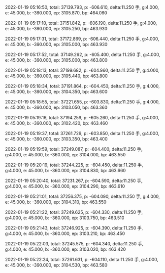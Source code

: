 2022-01-19 05:16:50, total: 37139.793, p: -606.610, delta:11.250 手, g:4.000, e: 45.000, b: -360.000, ep: 3105.870, bp: 464.060

2022-01-19 05:17:10, total: 37151.842, p: -606.190, delta:11.250 手, g:4.000, e: 45.000, b: -360.000, ep: 3105.250, bp: 463.930

2022-01-19 05:17:31, total: 37172.869, p: -606.440, delta:11.250 手, g:4.000, e: 45.000, b: -360.000, ep: 3105.000, bp: 463.930

2022-01-19 05:17:52, total: 37149.262, p: -605.400, delta:11.250 手, g:4.000, e: 45.000, b: -360.000, ep: 3105.000, bp: 463.800

2022-01-19 05:18:13, total: 37199.682, p: -604.960, delta:11.250 手, g:4.000, e: 45.000, b: -360.000, ep: 3105.440, bp: 463.800

2022-01-19 05:18:34, total: 37191.864, p: -604.450, delta:11.250 手, g:4.000, e: 45.000, b: -360.000, ep: 3104.350, bp: 463.600

2022-01-19 05:18:55, total: 37221.655, p: -603.830, delta:11.250 手, g:4.000, e: 45.000, b: -360.000, ep: 3103.050, bp: 463.360

2022-01-19 05:19:16, total: 37194.259, p: -605.260, delta:11.250 手, g:4.000, e: 45.000, b: -360.000, ep: 3102.420, bp: 463.460

2022-01-19 05:19:37, total: 37261.729, p: -603.850, delta:11.250 手, g:4.000, e: 45.000, b: -360.000, ep: 3103.350, bp: 463.400

2022-01-19 05:19:59, total: 37249.087, p: -604.400, delta:11.250 手, g:4.000, e: 45.000, b: -360.000, ep: 3104.000, bp: 463.550

2022-01-19 05:20:19, total: 37244.225, p: -604.450, delta:11.250 手, g:4.000, e: 45.000, b: -360.000, ep: 3104.830, bp: 463.660

2022-01-19 05:20:40, total: 37231.267, p: -604.590, delta:11.250 手, g:4.000, e: 45.000, b: -360.000, ep: 3104.290, bp: 463.610

2022-01-19 05:21:01, total: 37256.375, p: -604.090, delta:11.250 手, g:4.000, e: 45.000, b: -360.000, ep: 3104.310, bp: 463.550

2022-01-19 05:21:22, total: 37249.625, p: -604.330, delta:11.250 手, g:4.000, e: 45.000, b: -360.000, ep: 3103.750, bp: 463.510

2022-01-19 05:21:43, total: 37246.925, p: -604.390, delta:11.250 手, g:4.000, e: 45.000, b: -360.000, ep: 3103.210, bp: 463.450

2022-01-19 05:22:03, total: 37245.575, p: -604.340, delta:11.250 手, g:4.000, e: 45.000, b: -360.000, ep: 3103.020, bp: 463.420

2022-01-19 05:22:24, total: 37261.631, p: -604.110, delta:11.250 手, g:4.000, e: 45.000, b: -360.000, ep: 3104.530, bp: 463.580